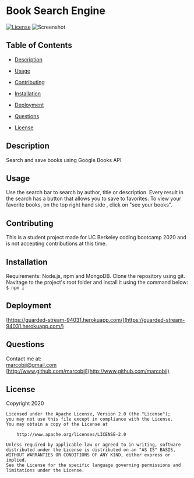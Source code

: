 
# Book Search Engine


[![License](https://img.shields.io/badge/License-Apache%202.0-blue.svg)](https://opensource.org/licenses/Apache-2.0)
![Screenshot](/assets/images/screenshot.png?raw=true) 

## Table of Contents


 
* [Description](#description)  
 
* [Usage](#usage)  
 
* [Contributing](#contributing)  
 
* [Installation](#installation)  

* [Deployment](#deployment)  
 
* [Questions](#questions)  
 
* [License](#license)  
  


## Description


Search and save books using Google Books API  

## Usage


Use the search bar to search by author, title or description. Every result in the search has a button that allows you to save to favorites. To view your favorite books, on the top right hand side , click on "see your books".  
  

## Contributing


This is a student project made for UC Berkeley coding bootcamp 2020 and is not accepting contributions at this time.  


## Installation


Requirements: Node.js, npm and MongoDB. Clone the repository using git. Navitage to the project's root folder and install it using the command below:  
 ``` $ npm i ```   


## Deployment

[https://guarded-stream-94031.herokuapp.com/](https://guarded-stream-94031.herokuapp.com/)

## Questions


Contact me at:  
[marcobjj@gmail.com](mailto:marcobjj@gmail.com)  
[http://www.github.com/marcobjj](http://www.github.com/marcobjj)  

## License


Copyright 2020

    Licensed under the Apache License, Version 2.0 (the "License");
    you may not use this file except in compliance with the License.
    You may obtain a copy of the License at
    
        http://www.apache.org/licenses/LICENSE-2.0
    
    Unless required by applicable law or agreed to in writing, software
    distributed under the License is distributed on an "AS IS" BASIS,
    WITHOUT WARRANTIES OR CONDITIONS OF ANY KIND, either express or implied.
    See the License for the specific language governing permissions and
    limitations under the License.

